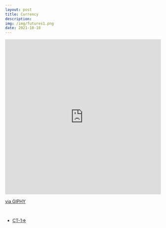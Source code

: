 ```yaml
---
layout: post
title: Currency
description: 
img: /img/futures1.png
date: 2021-10-18
---
```



<div style="width:100%;height:0;padding-bottom:100%;position:relative;"><iframe src="https://giphy.com/embed/iYTXFJofI7I987H92k" width="100%" height="100%" style="position:absolute" frameBorder="0" class="giphy-embed" allowFullScreen></iframe></div><p><a href="https://giphy.com/gifs/stocks-stockmarket-graphs-iYTXFJofI7I987H92k">via GIPHY</a></p>

<Br>
   
* [CT-1=>](https://bit.ly/3BIhgQi)

 
  
  



